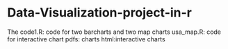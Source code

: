 # Data-Visualization-project-in-r
The code1.R: code for two barcharts and two map charts 
usa_map.R: code for interactive chart
pdfs: charts
html:interactive charts
